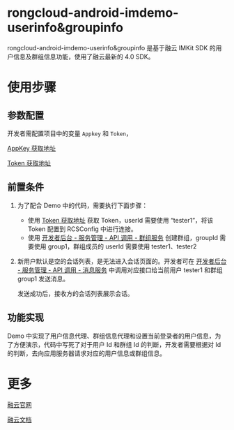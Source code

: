# rongcloud-android-imdemo-userinfo&groupinfo

rongcloud-android-imdemo-userinfo&groupinfo 是基于融云 IMKit SDK 的用户信息及群组信息功能，使用了融云最新的 4.0 SDK。


# 使用步骤

## 参数配置

开发者需配置项目中的变量 `Appkey` 和 `Token`，

[AppKey 获取地址](https://developer.rongcloud.cn/app/appkey/0vMK99Huzz-qw40Ybv4NDA)

[Token 获取地址](https://developer.rongcloud.cn/apitool/Mw8EsJmV43kZBugTMSAZXg)

## 前置条件

1. 为了配合 Demo 中的代码，需要执行下面步骤：
   * 使用 [Token 获取地址](https://developer.rongcloud.cn/apitool/Mw8EsJmV43kZBugTMSAZXg) 获取 Token，userId 需要使用 “tester1”，将该 Token 配置到 RCSConfig 中进行连接。
   * 使用 [开发者后台 - 服务管理 - API 调用 - 群组服务](https://developer.rongcloud.cn/apitool/aItWe5MFHcuygEQzblxxMg) 创建群组，groupId 需要使用 group1，群组成员的 userId 需要使用 tester1、tester2

2. 新用户默认是空的会话列表，是无法进入会话页面的。开发者可在 [开发者后台 - 服务管理 - API 调用 - 消息服务](https://developer.rongcloud.cn/apitool/kNUDHRczlPHkECa0SJ8X3Q)  中调用对应接口给当前用户 tester1 和群组 group1 发送消息。

   发送成功后，接收方的会话列表展示会话。

## 功能实现

Demo 中实现了用户信息代理、群组信息代理和设置当前登录者的用户信息，为了方便演示，代码中写死了对于用户 Id 和群组 Id 的判断，开发者需要根据对 Id 的判断，去向应用服务器请求对应的用户信息或群组信息。




# 更多

[融云官网](https://www.rongcloud.cn/)

[融云文档](https://docs.rongcloud.cn/v3/)
